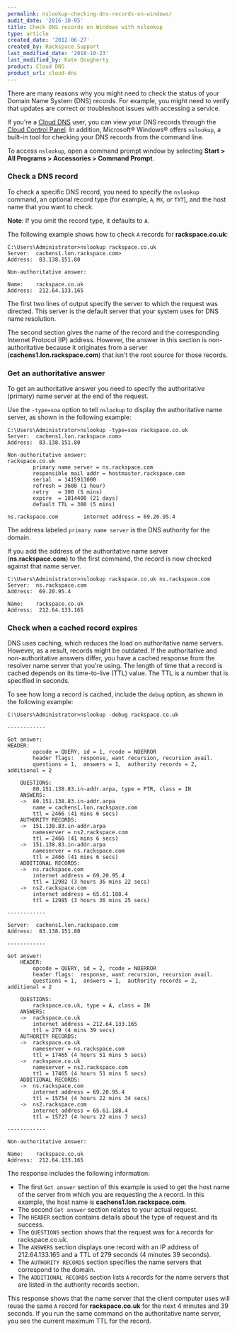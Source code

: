 ```yaml
---
permalink: nslookup-checking-dns-records-on-windows/
audit_date: '2016-10-05'
title: Check DNS records on Windows with nslookup
type: article
created_date: '2012-06-27'
created_by: Rackspace Support
last_modified_date: '2018-10-23'
last_modified_by: Kate Dougherty
product: Cloud DNS
product_url: cloud-dns
---
```


There are many reasons why you might need to check the status of your Domain
Name System (DNS) records. For example, you might need to verify that updates
are correct or troubleshoot issues with accessing a service.

If you're a [Cloud DNS](https://www.rackspace.com/cloud/dns) user, you can
view your DNS records through the [Cloud Control
Panel](https://login.rackspace.com/). In addition, Microsoft&reg; Windows&reg;
offers `nslookup`, a built-in tool for checking your DNS records from the
command line.

To access `nslookup`, open a command prompt window by selecting **Start >
All Programs > Accessories > Command Prompt**.

### Check a DNS record

To check a specific DNS record, you need to specify the `nslookup` command,
an optional record type (for example, `A`, `MX`, or `TXT`), and the host name
that you want to check.

**Note**: If you omit the record type, it defaults to `A`.

The following example shows how to check `A` records for **rackspace.co.uk**:

    C:\Users\Administrator>nslookup rackspace.co.uk
    Server:  cachens1.lon.rackspace.com>
    Address:  83.138.151.80

    Non-authoritative answer:

    Name:    rackspace.co.uk
    Address:  212.64.133.165

The first two lines of output specify the server to which the request
was directed. This server is the default server that your system uses for DNS
name resolution.

The second section gives the name of the record and the corresponding Internet
Protocol (IP) address. However, the answer in this section is
non-authoritative because it originates from a server
(**cachens1.lon.rackspace.com**) that isn't the root source for those records.

### Get an authoritative answer

To get an authoritative answer you need to specify the authoritative (primary)
name server at the end of the request.

Use the `-type=soa` option to tell `nslookup` to display the
authoritative name server, as shown in the following example:

    C:\Users\Administrator>nslookup -type=soa rackspace.co.uk
    Server:  cachens1.lon.rackspace.com>
    Address:  83.138.151.80

    Non-authoritative answer:
    rackspace.co.uk
            primary name server = ns.rackspace.com
            responsible mail addr = hostmaster.rackspace.com
            serial  = 1415913000
            refresh = 3600 (1 hour)
            retry   = 300 (5 mins)
            expire  = 1814400 (21 days)
            default TTL = 300 (5 mins)

    ns.rackspace.com        internet address = 69.20.95.4

The address labeled `primary name server` is the DNS authority for the
domain.

If you add the address of the authoritative name server
(**ns.rackspace.com**) to the first command, the record is now checked
against that name server.

    C:\Users\Administrator>nslookup rackspace.co.uk ns.rackspace.com
    Server:  ns.rackspace.com
    Address:  69.20.95.4

    Name:    rackspace.co.uk
    Address:  212.64.133.165

### Check when a cached record expires

DNS uses caching, which reduces the load on authoritative name servers.
However, as a result, records might be outdated. If the authoritative and
non-authoritative answers differ, you have a cached response from the resolver
name server that you're using. The length of time that a record is cached
depends on its time-to-live (TTL) value. The TTL is a number that is
specified in seconds.

To see how long a record is cached, include the `debug` option, as shown in
the following example:

    C:\Users\Administrator>nslookup -debug rackspace.co.uk

    ------------

    Got answer:
    HEADER:
            opcode = QUERY, id = 1, rcode = NOERROR
            header flags:  response, want recursion, recursion avail.
            questions = 1,  answers = 1,  authority records = 2,  additional = 2

        QUESTIONS:
            80.151.138.83.in-addr.arpa, type = PTR, class = IN
        ANSWERS:
        ->  80.151.138.83.in-addr.arpa
            name = cachens1.lon.rackspace.com
            ttl = 2466 (41 mins 6 secs)
        AUTHORITY RECORDS:
        ->  151.138.83.in-addr.arpa
            nameserver = ns2.rackspace.com
            ttl = 2466 (41 mins 6 secs)
        ->  151.138.83.in-addr.arpa
            nameserver = ns.rackspace.com
            ttl = 2466 (41 mins 6 secs)
        ADDITIONAL RECORDS:
        ->  ns.rackspace.com
            internet address = 69.20.95.4
            ttl = 12982 (3 hours 36 mins 22 secs)
        ->  ns2.rackspace.com
            internet address = 65.61.188.4
            ttl = 12985 (3 hours 36 mins 25 secs)

    ------------

    Server:  cachens1.lon.rackspace.com
    Address:  83.138.151.80

    ------------

    Got answer:
        HEADER:
            opcode = QUERY, id = 2, rcode = NOERROR
            header flags:  response, want recursion, recursion avail.
            questions = 1,  answers = 1,  authority records = 2,  additional = 2

        QUESTIONS:
            rackspace.co.uk, type = A, class = IN
        ANSWERS:
        ->  rackspace.co.uk
            internet address = 212.64.133.165
            ttl = 279 (4 mins 39 secs)
        AUTHORITY RECORDS:
        ->  rackspace.co.uk
            nameserver = ns.rackspace.com
            ttl = 17465 (4 hours 51 mins 5 secs)
        ->  rackspace.co.uk
            nameserver = ns2.rackspace.com
            ttl = 17465 (4 hours 51 mins 5 secs)
        ADDITIONAL RECORDS:
        ->  ns.rackspace.com
            internet address = 69.20.95.4
            ttl = 15754 (4 hours 22 mins 34 secs)
        ->  ns2.rackspace.com
            internet address = 65.61.188.4
            ttl = 15727 (4 hours 22 mins 7 secs)

    ------------

    Non-authoritative answer:

    Name:    rackspace.co.uk
    Address:  212.64.133.165

The response includes the following information:

-   The first `Got answer` section of this example is used to get the
    host name of the server from which you are requesting the `A` record.
    In this example, the host name is **cachens1.lon.rackspace.com**.
-   The second `Got answer` section relates to your actual request.
-   The `HEADER` section contains details about the type of request and
    its success.
-   The `QUESTIONS` section shows that the request was for `A` records
    for rackspace.co.uk.
-   The `ANSWERS` section displays one record with an IP address of
    212.64.133.165 and a TTL of 279 seconds (4 minutes 39 seconds).
-   The `AUTHORITY RECORDS` section specifies the name servers that
    correspond to the domain.
-   The `ADDITIONAL RECORDS` section lists `A` records for the name servers
    that are listed in the authority records section.

This response shows that the name server that the client computer uses will
reuse the same `A` record for **rackspace.co.uk** for the next 4 minutes and 39
seconds. If you run the same command on the authoritative name server, you
see the current maximum TTL for the record.

